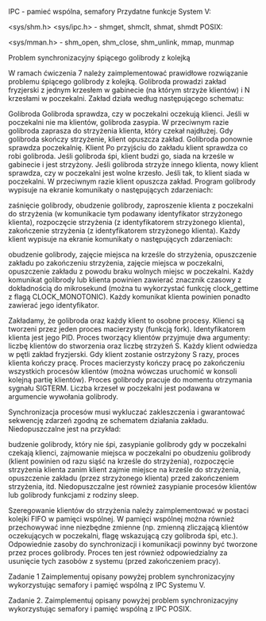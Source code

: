 IPC - pamieć wspólna, semafory
Przydatne funkcje
System V:

<sys/shm.h> <sys/ipc.h> - shmget, shmclt, shmat, shmdt
POSIX:

<sys/mman.h> - shm_open, shm_close, shm_unlink, mmap, munmap


Problem synchronizacyjny śpiącego golibrody z kolejką

W ramach ćwiczenia 7 należy zaimplementować prawidłowe rozwiązanie problemu śpiącego golibrody z kolejką. Golibroda prowadzi zakład fryzjerski z jednym krzesłem w gabinecie (na którym strzyże klientów) i N krzesłami w poczekalni. Zakład działa według następującego schematu:

Golibroda
Golibroda sprawdza, czy w poczekalni oczekują klienci.
Jeśli w poczekalni nie ma klientów, golibroda zasypia. W przeciwnym razie golibroda zaprasza do strzyżenia klienta, który czekał najdłużej.
Gdy golibroda skończy strzyżenie, klient opuszcza zakład. Golibroda ponownie sprawdza poczekalnię.
Klient
Po przyjściu do zakładu klient sprawdza co robi golibroda.
Jeśli golibroda śpi, klient budzi go, siada na krześle w gabinecie i jest strzyżony.
Jeśli golibroda strzyże innego klienta, nowy klient sprawdza, czy w poczekalni jest wolne krzesło. Jeśli tak, to klient siada w poczekalni. W przeciwnym razie klient opuszcza zakład.
Program golibrody wypisuje na ekranie komunikaty o następujących zdarzeniach:

zaśnięcie golibrody,
obudzenie golibrody,
zaproszenie klienta z poczekalni do strzyżenia (w komunikacie tym podawany identyfikator strzyżonego klienta),
rozpoczęcie strzyżenia (z identyfikatorem strzyżonego klienta),
zakończenie strzyżenia (z identyfikatorem strzyżonego klienta).
Każdy klient wypisuje na ekranie komunikaty o następujących zdarzeniach:

obudzenie golibrody,
zajęcie miejsca na krześle do strzyżenia,
opuszczenie zakładu po zakończeniu strzyżenia,
zajęcie miejsca w poczekalni,
opuszczenie zakładu z powodu braku wolnych miejsc w poczekalni.
Każdy komunikat golibrody lub klienta powinien zawierać znacznik czasowy z dokładnością do mikrosekund (można tu wykorzystać funkcję clock_gettime z flagą CLOCK_MONOTONIC). Każdy komunikat klienta powinien ponadto zawierać jego identyfikator.

Zakładamy, że golibroda oraz każdy klient to osobne procesy. Klienci są tworzeni przez jeden proces macierzysty (funkcją fork). Identyfikatorem klienta jest jego PID. Proces tworzący klientów przyjmuje dwa argumenty: liczbę klientów do stworzenia oraz liczbę strzyżeń S. Każdy klient odwiedza w pętli zakład fryzjerski. Gdy klient zostanie ostrzyżony S razy, proces klienta kończy pracę. Proces macierzysty kończy pracę po zakończeniu wszystkich procesów klientów (można wówczas uruchomić w konsoli kolejną partię klientów). Proces golibrody pracuje do momentu otrzymania sygnału SIGTERM. Liczba krzeseł w poczekalni jest podawana w argumencie wywołania golibrody.

Synchronizacja procesów musi wykluczać zakleszczenia i gwarantować sekwencję zdarzeń zgodną ze schematem działania zakładu. Niedopuszczalne jest na przykład:

budzenie golibrody, który nie śpi,
zasypianie golibrody gdy w poczekalni czekają klienci,
zajmowanie miejsca w poczekalni po obudzeniu golibrody (klient powinien od razu siąść na krześle do strzyżenia),
rozpoczęcie strzyżenia klienta zanim klient zajmie miejsce na krześle do strzyżenia,
opuszczenie zakładu (przez strzyżonego klienta) przed zakończeniem strzyżenia,
itd.
Niedopuszczalne jest również zasypianie procesów klientów lub golibrody funkcjami z rodziny sleep.

Szeregowanie klientów do strzyżenia należy zaimplementować w postaci kolejki FIFO w pamięci wspólnej. W pamięci wspólnej można również przechowywać inne niezbędne zmienne (np. zmienną zliczającą klientów oczekujących w poczekalni, flagę wskazującą czy golibroda śpi, etc.). Odpowiednie zasoby do synchronizacji i komunikacji powinny być tworzone przez proces golibrody. Proces ten jest również odpowiedzialny za usunięcie tych zasobów z systemu (przed zakończeniem pracy).

Zadanie 1
Zaimplementuj opisany powyżej problem synchronizacyjny wykorzystując semafory i pamięć wspólną z IPC Systemu V.

Zadanie 2.
Zaimplementuj opisany powyżej problem synchronizacyjny wykorzystując semafory i pamięć wspólną z IPC POSIX.
